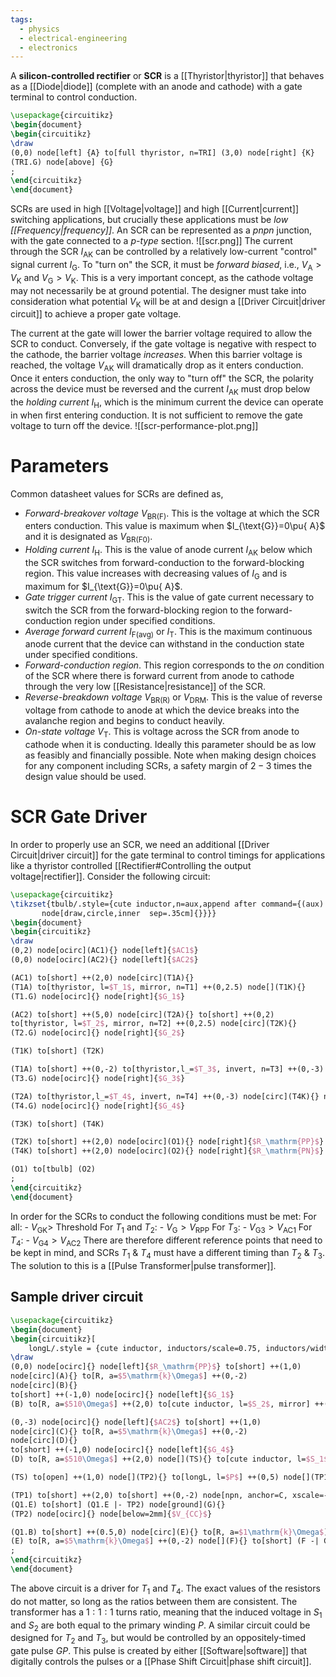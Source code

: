 ```yaml
---
tags:
  - physics
  - electrical-engineering
  - electronics
---
```

A **silicon-controlled rectifier** or **SCR** is a [[Thyristor|thyristor]] that behaves as a [[Diode|diode]] (complete with an anode and cathode) with a gate terminal to control conduction.
```tikz
\usepackage{circuitikz}
\begin{document}
\begin{circuitikz}
\draw
(0,0) node[left] {A} to[full thyristor, n=TRI] (3,0) node[right] {K}
(TRI.G) node[above] {G}
;
\end{circuitikz}
\end{document}
```
SCRs are used in high [[Voltage|voltage]] and high [[Current|current]] switching applications, but crucially these applications must be *low [[Frequency|frequency]]*. An SCR can be represented as a *pnpn* junction, with the gate connected to a *p-type* section.
![[scr.png]]
The current through the SCR $I_{\text{AK}}$ can be controlled by a relatively low-current "control" signal current $I_{\text{G}}$. To "turn on" the SCR, it must be *forward biased*, i.e., $V_{\text{A}}>V_{\text{K}}$ and $V_{\text{G}}>V_{\text{K}}$. This is a very important concept, as the cathode voltage may not necessarily be at ground potential. The designer must take into consideration what potential $V_{\text{K}}$ will be at and design a [[Driver Circuit|driver circuit]] to achieve a proper gate voltage. 

The current at the gate will lower the barrier voltage required to allow the SCR to conduct. Conversely, if the gate voltage is negative with respect to the cathode, the barrier voltage *increases*. When this barrier voltage is reached, the voltage $V_{\text{AK}}$ will dramatically drop as it enters conduction. Once it enters conduction, the only way to "turn off" the SCR, the polarity across the device must be reversed and the current $I_{\text{AK}}$ must drop below the *holding current* $I_{\text{H}}$, which is the minimum current the device can operate in when first entering conduction. It is not sufficient to remove the gate voltage to turn off the device.
![[scr-performance-plot.png]]
# Parameters
Common datasheet values for SCRs are defined as,
- *Forward-breakover voltage* $V_{\text{BR(F)}}$. This is the voltage at which the SCR enters conduction. This value is maximum when $I_{\text{G}}=0\pu{ A}$ and it is designated as $V_{\text{BR(F0)}}$. 
- *Holding current* $I_{\text{H}}$. This is the value of anode current $I_{\text{AK}}$ below which the SCR switches from forward-conduction to the forward-blocking region. This value increases with decreasing values of $I_{\text{G}}$ and is maximum for $I_{\text{G}}=0\pu{ A}$.
- *Gate trigger current* $I_{\text{GT}}$. This is the value of gate current necessary to switch the SCR from the forward-blocking region to the forward-conduction region under specified conditions.
- *Average forward current* $I_{\text{F(avg)}}$ or $I_{\text{T}}$. This is the maximum continuous anode current that the device can withstand in the conduction state under specified conditions.
- *Forward-conduction region*. This region corresponds to the *on* condition of the SCR where there is forward current from anode to cathode through the very low [[Resistance|resistance]] of the SCR.
- *Reverse-breakdown voltage* $V_{\text{BR(R)}}$ or $V_{\text{DRM}}$. This is the value of reverse voltage from cathode to anode at which the device breaks into the avalanche region and begins to conduct heavily. 
- *On-state voltage* $V_{\text{T}}$. This is voltage across the SCR from anode to cathode when it is conducting. Ideally this parameter should be as low as feasibly and financially possible.
Note when making design choices for any component including SCRs, a safety margin of $2-3$ times the design value should be used.
# SCR Gate Driver
In order to properly use an SCR, we need an additional [[Driver Circuit|driver circuit]] for the gate terminal to control timings for applications like a thyristor controlled [[Rectifier#Controlling the output voltage|rectifier]]. Consider the following circuit:
```tikz
\usepackage{circuitikz}
\tikzset{tbulb/.style={cute inductor,n=aux,append after command={(aux)
       node[draw,circle,inner  sep=.35cm]{}}}}
\begin{document}
\begin{circuitikz}
\draw
(0,2) node[ocirc](AC1){} node[left]{$AC1$}
(0,0) node[ocirc](AC2){} node[left]{$AC2$}

(AC1) to[short] ++(2,0) node[circ](T1A){}
(T1A) to[thyristor, l=$T_1$, mirror, n=T1] ++(0,2.5) node[](T1K){}
(T1.G) node[ocirc]{} node[right]{$G_1$}

(AC2) to[short] ++(5,0) node[circ](T2A){} to[short] ++(0,2)
to[thyristor, l=$T_2$, mirror, n=T2] ++(0,2.5) node[circ](T2K){}
(T2.G) node[ocirc]{} node[right]{$G_2$}

(T1K) to[short] (T2K)

(T1A) to[short] ++(0,-2) to[thyristor,l_=$T_3$, invert, n=T3] ++(0,-3) node[](T3K){}
(T3.G) node[ocirc]{} node[right]{$G_3$}

(T2A) to[thyristor,l_=$T_4$, invert, n=T4] ++(0,-3) node[circ](T4K){} node[ground]{}
(T4.G) node[ocirc]{} node[right]{$G_4$}

(T3K) to[short] (T4K)

(T2K) to[short] ++(2,0) node[ocirc](O1){} node[right]{$R_\mathrm{PP}$}
(T4K) to[short] ++(2,0) node[ocirc](O2){} node[right]{$R_\mathrm{PN}$}

(O1) to[tbulb] (O2)
;
\end{circuitikz}
\end{document}
```
In order for the SCRs to conduct the following conditions must be met:
	For all:
		- $V_{\text{GK}}>$ Threshold
	For $T_{1}$ and $T_{2}$:
		- $V_{\text{G}}>V_{\text{RPP}}$
	For $T_{3}$:
		- $V_{\text{G3}}>V_{\text{AC1}}$
	For $T_{4}$:
		- $V_{\text{G4}}>V_{\text{AC2}}$
There are therefore different reference points that need to be kept in mind, and SCRs $T_{1}$ & $T_{4}$ must have a different timing than $T_{2}$ & $T_{3}$. The solution to this is a [[Pulse Transformer|pulse transformer]].
## Sample driver circuit
```tikz
\usepackage{circuitikz}
\begin{document}
\begin{circuitikz}[
	longL/.style = {cute inductor, inductors/scale=0.75, inductors/width=4, inductors/coils=25}]
\draw
(0,0) node[ocirc]{} node[left]{$R_\mathrm{PP}$} to[short] ++(1,0)
node[circ](A){} to[R, a=$5\mathrm{k}\Omega$] ++(0,-2)
node[circ](B){}
to[short] ++(-1,0) node[ocirc]{} node[left]{$G_1$}
(B) to[R, a=$510\Omega$] ++(2,0) to[cute inductor, l=$S_2$, mirror] ++(0,2) to[short] (A)

(0,-3) node[ocirc]{} node[left]{$AC2$} to[short] ++(1,0)
node[circ](C){} to[R, a=$5\mathrm{k}\Omega$] ++(0,-2)
node[circ](D){}
to[short] ++(-1,0) node[ocirc]{} node[left]{$G_4$}
(D) to[R, a=$510\Omega$] ++(2,0) node[](TS){} to[cute inductor, l=$S_1$, mirror] ++(0,2) to[short] (C)

(TS) to[open] ++(1,0) node[](TP2){} to[longL, l=$P$] ++(0,5) node[](TP1){}

(TP1) to[short] ++(2,0) to[short] ++(0,-2) node[npn, anchor=C, xscale=-1](Q1){\ctikzflipx{$Q_1$}}
(Q1.E) to[short] (Q1.E |- TP2) node[ground](G){}
(TP2) node[ocirc]{} node[below=2mm]{$V_{CC}$}

(Q1.B) to[short] ++(0.5,0) node[circ](E){} to[R, a=$1\mathrm{k}\Omega$] ++(2,0) to[short] ++(1,0) node[ocirc]{} node[right]{$GP$}
(E) to[R, a=$5\mathrm{k}\Omega$] ++(0,-2) node[](F){} to[short] (F -| G) node[circ]{}
;
\end{circuitikz}
\end{document}
```
The above circuit is a driver for $T_{1}$ and $T_{4}$. The exact values of the resistors do not matter, so long as the ratios between them are consistent. The transformer has a $1:1:1$ turns ratio, meaning that the induced voltage in $S_{1}$ and $S_{2}$ are both equal to the primary winding $P$. A similar circuit could be designed for $T_{2}$ and $T_{3}$, but would be controlled by an oppositely-timed gate pulse $GP$. This pulse is created by either [[Software|software]] that digitally controls the pulses or a [[Phase Shift Circuit|phase shift circuit]].